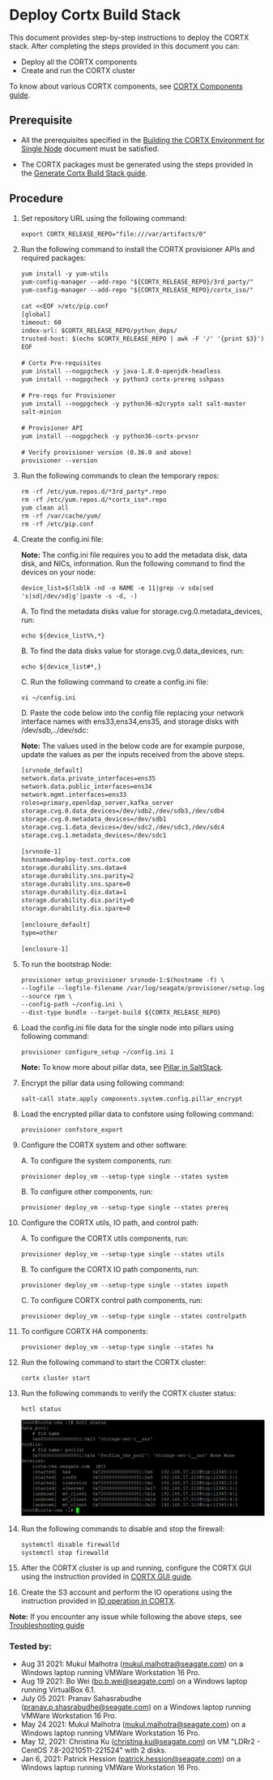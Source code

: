 # Deploy Cortx Build Stack

This document provides step-by-step instructions to deploy the CORTX stack. After completing the steps provided in this document you can:

  - Deploy all the CORTX components
  - Create and run the CORTX cluster

To know about various CORTX components, see [CORTX Components guide](https://github.com/Seagate/cortx/blob/main/doc/Components.md).

## Prerequisite

- All the prerequisites specified in the [Building the CORTX Environment for Single Node](Building-CORTX-From-Source-for-SingleNode.md) document must be satisfied.

- The CORTX packages must be generated using the steps provided in the [Generate Cortx Build Stack guide](Generate-Cortx-Build-Stack.md).


## Procedure

1. Set repository URL using the following command:

   ```
   export CORTX_RELEASE_REPO="file:///var/artifacts/0"   
   ```

2. Run the following command to install the CORTX provisioner APIs and required packages:

   ```
   yum install -y yum-utils
   yum-config-manager --add-repo "${CORTX_RELEASE_REPO}/3rd_party/"
   yum-config-manager --add-repo "${CORTX_RELEASE_REPO}/cortx_iso/"

   cat <<EOF >/etc/pip.conf
   [global]
   timeout: 60
   index-url: $CORTX_RELEASE_REPO/python_deps/
   trusted-host: $(echo $CORTX_RELEASE_REPO | awk -F '/' '{print $3}')
   EOF

   # Cortx Pre-requisites
   yum install --nogpgcheck -y java-1.8.0-openjdk-headless
   yum install --nogpgcheck -y python3 cortx-prereq sshpass

   # Pre-reqs for Provisioner
   yum install --nogpgcheck -y python36-m2crypto salt salt-master salt-minion

   # Provisioner API
   yum install --nogpgcheck -y python36-cortx-prvsnr

   # Verify provisioner version (0.36.0 and above)
   provisioner --version
   ```

3. Run the following commands to clean the temporary repos:

   ```
   rm -rf /etc/yum.repos.d/*3rd_party*.repo
   rm -rf /etc/yum.repos.d/*cortx_iso*.repo
   yum clean all
   rm -rf /var/cache/yum/
   rm -rf /etc/pip.conf
   ```

4. Create the config.ini file:

     **Note:** The config.ini file requires you to add the metadata disk, data disk, and NICs, information. Run the following command to find the devices on your node:

   ```
   device_list=$(lsblk -nd -o NAME -e 11|grep -v sda|sed 's|sd|/dev/sd|g'|paste -s -d, -)
   ```

   A. To find the metadata disks value for storage.cvg.0.metadata_devices, run:

      ```  
      echo ${device_list%%,*}
      ```

   B. To find the data disks value for storage.cvg.0.data_devices, run:

      ```
      echo ${device_list#*,}
      ```

   C. Run the following command to create a config.ini file:

      ```
      vi ~/config.ini
      ```

   D. Paste the code below into the config file replacing your network interface names with ens33,ens34,ens35, and storage disks with /dev/sdb,../dev/sdc:
      
      **Note:** The values used in the below code are for example purpose, update the values as per the inputs received from the above steps.

      ```
      [srvnode_default]
      network.data.private_interfaces=ens35
      network.data.public_interfaces=ens34
      network.mgmt.interfaces=ens33
      roles=primary,openldap_server,kafka_server
      storage.cvg.0.data_devices=/dev/sdb2,/dev/sdb3,/dev/sdb4
      storage.cvg.0.metadata_devices=/dev/sdb1
      storage.cvg.1.data_devices=/dev/sdc2,/dev/sdc3,/dev/sdc4
      storage.cvg.1.metadata_devices=/dev/sdc1

      [srvnode-1]
      hostname=deploy-test.cortx.com
      storage.durability.sns.data=4
      storage.durability.sns.parity=2
      storage.durability.sns.spare=0
      storage.durability.dix.data=1
      storage.durability.dix.parity=0
      storage.durability.dix.spare=0

      [enclosure_default]
      type=other

      [enclosure-1]
      ```

5. To run the bootstrap Node:

   ```
   provisioner setup_provisioner srvnode-1:$(hostname -f) \
   --logfile --logfile-filename /var/log/seagate/provisioner/setup.log --source rpm \
   --config-path ~/config.ini \
   --dist-type bundle --target-build ${CORTX_RELEASE_REPO}
   ```
6. Load the config.ini file data for the single node into pillars using following command:

   ```
   provisioner configure_setup ~/config.ini 1
   ```
   **Note:** To know more about pillar data, see [Pillar in SaltStack](https://docs.saltproject.io/en/latest/topics/tutorials/pillar.html).

7. Encrypt the pillar data using following command:

   ```
   salt-call state.apply components.system.config.pillar_encrypt
   ```

8. Load the encrypted pillar data to confstore using following command:

   ```
   provisioner confstore_export
   ```

9. Configure the CORTX system and other software:

   A. To configure the system components, run:

      ```
      provisioner deploy_vm --setup-type single --states system
      ```

   B. To configure other components, run:

      ```
      provisioner deploy_vm --setup-type single --states prereq
      ```

10. Configure the CORTX utils, IO path, and control path:

    A. To configure the CORTX utils components, run:

       ```
       provisioner deploy_vm --setup-type single --states utils
       ```

    B. To configure the CORTX IO path components, run:

       ```
       provisioner deploy_vm --setup-type single --states iopath
       ```

    C. To configure CORTX control path components, run:

       ```
       provisioner deploy_vm --setup-type single --states controlpath
       ```

11. To configure CORTX HA components:

    ```
    provisioner deploy_vm --setup-type single --states ha
    ```

12. Run the following command to start the CORTX cluster:

    ```
    cortx cluster start
    ```

13. Run the following commands to verify the CORTX cluster status:

    ```
    hctl status
    ```
    ![CORTX Cluster](https://github.com/Seagate/cortx/blob/main/doc/images/hctl_status_output.png)

14. Run the following commands to disable and stop the firewall:

    ```
    systemctl disable firewalld
    systemctl stop firewalld
    ```

15. After the CORTX cluster is up and running, configure the CORTX GUI using the instruction provided in [CORTX GUI guide](https://github.com/Seagate/cortx/blob/main/doc/Preboarding_and_Onboarding.rst).

16. Create the S3 account and perform the IO operations using the instruction provided in [IO operation in CORTX](https://github.com/Seagate/cortx/blob/main/doc/Performing_IO_Operations_Using_S3Client.rst).

**Note:** If you encounter any issue while following the above steps, see [Troubleshooting guide](https://github.com/Seagate/cortx/blob/main/doc/Troubleshooting.md)


### Tested by:

- Aug 31 2021: Mukul Malhotra (mukul.malhotra@seagate.com) on a Windows laptop running VMWare Workstation 16 Pro.
- Aug 19 2021: Bo Wei (bo.b.wei@seagate.com) on a Windows laptop running VirtualBox 6.1.
- July 05 2021: Pranav Sahasrabudhe (pranav.p.shasrabudhe@seagate.com) on a Windows laptop running VMWare Workstation 16 Pro.
- May 24 2021: Mukul Malhotra (mukul.malhotra@seagate.com) on a Windows laptop running VMWare Workstation 16 Pro.
- May 12, 2021: Christina Ku (christina.ku@seagate.com) on VM "LDRr2 - CentOS 7.8-20210511-221524" with 2 disks.
- Jan 6, 2021: Patrick Hession (patrick.hession@seagate.com) on a Windows laptop running VMWare Workstation 16 Pro.
